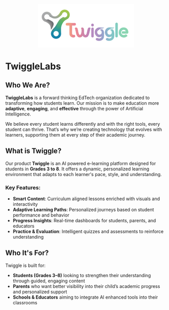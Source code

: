 <p align="center">
  <img src="TwiggleFullLogo.svg" alt="TwiggleLabs Logo" width="300"/>
</p>

# TwiggleLabs

## Who We Are?

**TwiggleLabs** is a forward thinking EdTech organization dedicated to transforming how students learn. Our mission is to make education more **adaptive**, **engaging**, and **effective** through the power of Artificial Intelligence.

We believe every student learns differently and with the right tools, every student can thrive. That’s why we’re creating technology that evolves with learners, supporting them at every step of their academic journey.

## What is Twiggle?

Our product **Twiggle** is an AI powered e-learning platform designed for students in **Grades 3 to 8**. It offers a dynamic, personalized learning environment that adapts to each learner's pace, style, and understanding.

### Key Features:
-  **Smart Content**: Curriculum aligned lessons enriched with visuals and interactivity
-  **Adaptive Learning Paths**: Personalized journeys based on student performance and behavior
-  **Progress Insights**: Real-time dashboards for students, parents, and educators
-  **Practice & Evaluation**: Intelligent quizzes and assessments to reinforce understanding

## Who It's For?

Twiggle is built for:

- **Students (Grades 3–8)** looking to strengthen their understanding through guided, engaging content
- **Parents** who want better visibility into their child’s academic progress and personalized support
- **Schools & Educators** aiming to integrate AI enhanced tools into their classrooms
